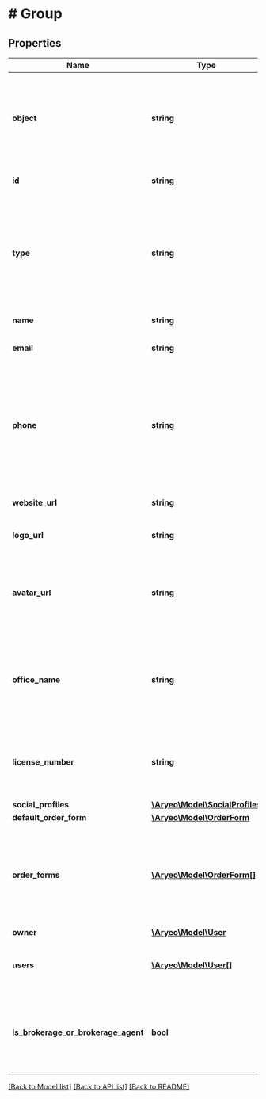 # # Group

## Properties

Name | Type | Description | Notes
------------ | ------------- | ------------- | -------------
**object** | **string** | String representing the object’s type. Objects of the same type share the same schema. | [optional]
**id** | **string** | ID of the group. UUID Version 4. |
**type** | **string** | The type of the group. Can be CREATOR, AGENT, or BROKERAGE, and may dictate the attributes of the group returned. |
**name** | **string** | The name of the group. |
**email** | **string** | The email address of a group. | [optional]
**phone** | **string** | A phone number represented in whichever standards specified by the group, typically ###-###-#### (separated by hyphens). | [optional]
**website_url** | **string** | The website URL of a group. | [optional]
**logo_url** | **string** | The logo URL of a group. | [optional]
**avatar_url** | **string** | The profile image URL of a real estate agent. Only returned if group&#39;s type is AGENT. | [optional]
**office_name** | **string** | The name of the brokerage or team of a real estate agent. Only returned if group&#39;s type is AGENT. | [optional]
**license_number** | **string** | The license number of a real estate agent. Only returned if group&#39;s type is AGENT. | [optional]
**social_profiles** | [**\Aryeo\Model\SocialProfiles**](SocialProfiles.md) |  | [optional]
**default_order_form** | [**\Aryeo\Model\OrderForm**](OrderForm.md) |  | [optional]
**order_forms** | [**\Aryeo\Model\OrderForm[]**](OrderForm.md) | An array of order forms a vendor group provides for placing orders. Only returned if group&#39;s type is CREATOR. | [optional]
**owner** | [**\Aryeo\Model\User**](User.md) |  | [optional]
**users** | [**\Aryeo\Model\User[]**](User.md) | The Aryeo users associated with this group. | [optional]
**is_brokerage_or_brokerage_agent** | **bool** | Does this group represent a brokerage or an agent who belongs to a brokerage? |

[[Back to Model list]](../../README.md#models) [[Back to API list]](../../README.md#endpoints) [[Back to README]](../../README.md)
